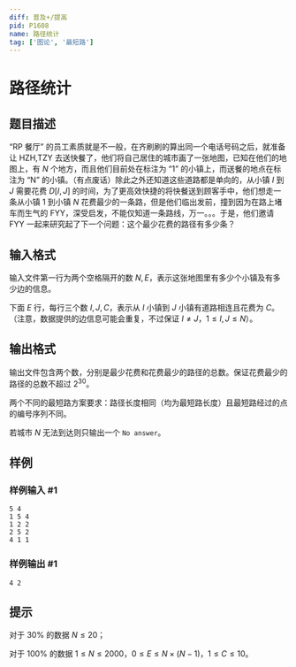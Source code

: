 ```yaml
---
diff: 普及+/提高
pid: P1608
name: 路径统计
tag: ['图论', '最短路']
---
```

# 路径统计
## 题目描述

“RP 餐厅” 的员工素质就是不一般，在齐刷刷的算出同一个电话号码之后，就准备让 HZH,TZY 去送快餐了，他们将自己居住的城市画了一张地图，已知在他们的地图上，有 $N$ 个地方，而且他们目前处在标注为 “1” 的小镇上，而送餐的地点在标注为 “N” 的小镇。（有点废话）除此之外还知道这些道路都是单向的，从小镇 $I$ 到 $J$ 需要花费 $D[I, J]$ 的时间，为了更高效快捷的将快餐送到顾客手中，他们想走一条从小镇 $1$ 到小镇 $N$ 花费最少的一条路，但是他们临出发前，撞到因为在路上堵车而生气的 FYY，深受启发，不能仅知道一条路线，万一。。。于是，他们邀请 FYY 一起来研究起了下一个问题：这个最少花费的路径有多少条？

## 输入格式

输入文件第一行为两个空格隔开的数 $N, E$，表示这张地图里有多少个小镇及有多少边的信息。

下面 $E$ 行，每行三个数 $I, J, C$，表示从 $I$ 小镇到 $J$ 小镇有道路相连且花费为 $C$。（注意，数据提供的边信息可能会重复，不过保证 $I \ne J$，$1 \leq I, J\leq N$）。

## 输出格式

输出文件包含两个数，分别是最少花费和花费最少的路径的总数。保证花费最少的路径的总数不超过 $2^{30}$。

两个不同的最短路方案要求：路径长度相同（均为最短路长度）且最短路经过的点的编号序列不同。

若城市 $N$ 无法到达则只输出一个 `No answer`。

## 样例

### 样例输入 #1
```
5 4
1 5 4
1 2 2
2 5 2
4 1 1

```
### 样例输出 #1
```
4 2
```
## 提示

对于 $30\%$ 的数据 $N\leq 20$；

对于 $100\%$ 的数据 $1\leq N\leq 2000$，$0\leq E\leq N\times (N-1)$，$1\leq C\leq 10$。

